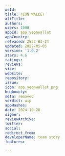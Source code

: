 ```yaml
---
wsId: 
title: YEON WALLET
altTitle: 
authors: 
users: 1000
appId: app.yeonwallet
appCountry: 
released: 2022-03-24
updated: 2022-05-05
version: '1.0.2'
stars: 4.6
ratings: 
reviews: 
size: 
website: 
repository: 
issue: 
icon: app.yeonwallet.png
bugbounty: 
meta: removed
verdict: wip
appHashes: 
date: 2024-10-28
signer: 
reviewArchive: 
twitter: 
social: 
redirect_from: 
developerName: team story
features: 

---
```


